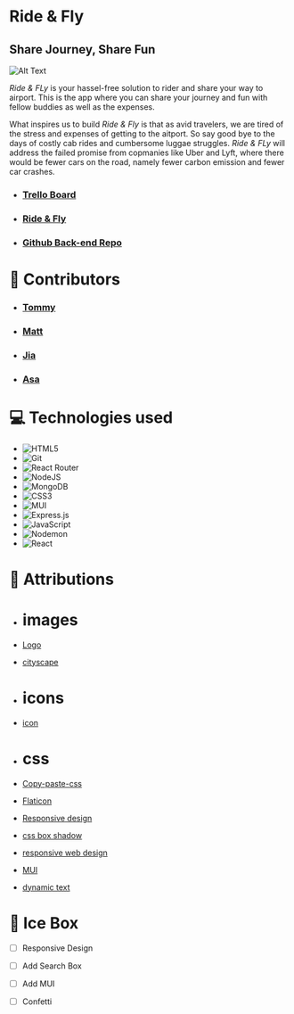 # Ride & Fly 
## Share Journey, Share Fun

![Alt Text](./src/assets/images/ride&fly_app.png)

*Ride & FLy* is your hassel-free solution to rider and share your way to airport. This is the app where you can share your journey and fun with fellow buddies as well as the expenses.

What inspires us to build *Ride & Fly* is that as avid travelers, we are tired of the stress and expenses of getting to the aitport. So say good bye to the days of costly cab rides and cumbersome luggae struggles. *Ride & FLy* will address the failed promise from copmanies like Uber and Lyft, where there would be fewer cars on the road, namely fewer carbon emission and fewer car crashes. 

* ### [Trello Board](https://trello.com/b/nWhXMytP/ride-and-fly)
* ### [Ride & Fly]()
* ### [Github Back-end Repo](https://github.com/TheBerlinMan/ride-and-fly-back-end)

# 🤝 Contributors
* ### [Tommy](https://github.com/TheBerlinMan)
* ### [Matt](https://github.com/muckele)
* ### [Jia](https://github.com/daisy119)
* ### [Asa](https://github.com/Asagutierrez)

# 💻 Technologies used 

* <a>![HTML5](https://img.shields.io/badge/html5-%23E34F26.svg?style=for-the-badge&logo=html5&logoColor=white)</a>
* <a>![Git](https://img.shields.io/badge/git-%23F05033.svg?style=for-the-badge&logo=git&logoColor=white)</a>
* <a>![React Router](https://img.shields.io/badge/React_Router-CA4245?style=for-the-badge&logo=react-router&logoColor=white)</a>
* <a>![NodeJS](https://img.shields.io/badge/node.js-6DA55F?style=for-the-badge&logo=node.js&logoColor=white)</a>
* <a> ![MongoDB](https://img.shields.io/badge/MongoDB-%234ea94b.svg?style=for-the-badge&logo=mongodb&logoColor=white)</a>
* <a>![CSS3](https://img.shields.io/badge/css3-%231572B6.svg?style=for-the-badge&logo=css3&logoColor=white)</a>
* <a>![MUI](https://img.shields.io/badge/MUI-%230081CB.svg?style=for-the-badge&logo=mui&logoColor=white)</a>
* <a>![Express.js](https://img.shields.io/badge/express.js-%23404d59.svg?style=for-the-badge&logo=express&logoColor=%2361DAFB)</a>
* <a>![JavaScript](https://img.shields.io/badge/javascript-%23323330.svg?style=for-the-badge&logo=javascript&logoColor=%23F7DF1E)</a>
* <a>![Nodemon](https://img.shields.io/badge/NODEMON-%23323330.svg?style=for-the-badge&logo=nodemon&logoColor=%BBDEAD)</a>
* <a>![React](https://img.shields.io/badge/react-%2320232a.svg?style=for-the-badge&logo=react&logoColor=%2361DAFB)</a>




# 💌 Attributions 
* # images
* [Logo](https://www.shopify.com/tools/logo-maker/my-logos)
* [cityscape](gemma.app)

* # icons
* [icon](https://remixicon.com/)

* # css
* [Copy-paste-css](https://copy-paste-css.com/)
* [Flaticon](https://www.flaticon.com/)
* [Responsive design](https://youtu.be/HbBMp6yUXO0?si=ewkSnuy17KrDCHoW)
* [css box shadow](https://getcssscan.com/css-box-shadow-examples)
* [responsive web design](https://youtu.be/3gbA350zvbg?si=xmkqRALJmmNLNDH_)
* [MUI](https://mui.com/)
* [dynamic text](https://alvarotrigo.com/blog/css-text-animations/)


# 🧊 Ice Box  
- [ ] Responsive Design
- [ ] Add Search Box
- [ ] Add MUI
- [ ] Confetti






